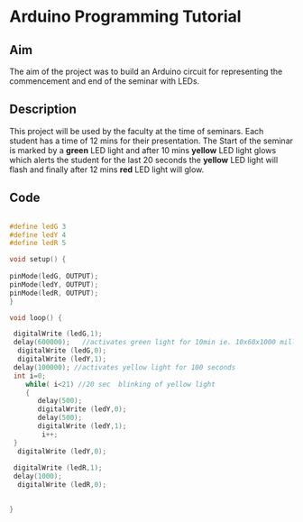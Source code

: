  # Arduino Programming Tutorial

## Aim
The aim of the project was to build an Arduino circuit for representing the commencement and end of the seminar with LEDs.

## Description

This project will be used by the faculty at the time of seminars. Each student has a time of 12 mins for their presentation. The Start of the seminar is marked by a **green**<!-- class = "animated infinite bounce" style = "color: green;" --> LED light and after 10 mins **yellow**<!-- class = "animated infinite bounce" style = "color: yellow;" --> LED light glows which alerts the student for the last 20 seconds the **yellow**<!-- class = "animated infinite bounce" style = "color: yellow;" --> LED light will flash and finally after 12 mins **red**<!-- class = "animated infinite bounce" style = "color: red;" --> LED light will glow.



## Code


```C++

#define ledG 3
#define ledY 4
#define ledR 5

void setup() {
  
pinMode(ledG, OUTPUT);
pinMode(ledY, OUTPUT);
pinMode(ledR, OUTPUT);
}

void loop() {

 digitalWrite (ledG,1);
 delay(600000);   //activates green light for 10min ie. 10x60x1000 millisec
  digitalWrite (ledG,0); 
  digitalWrite (ledY,1);
 delay(100000); //activates yellow light for 100 seconds 
 int i=0;
    while( i<21) //20 sec  blinking of yellow light
    {  
       delay(500); 
       digitalWrite (ledY,0);
       delay(500);
       digitalWrite (ledY,1);
        i++;
 }
  digitalWrite (ledY,0);
  
 digitalWrite (ledR,1);
 delay(1000);
  digitalWrite (ledR,0);
 

}

```
